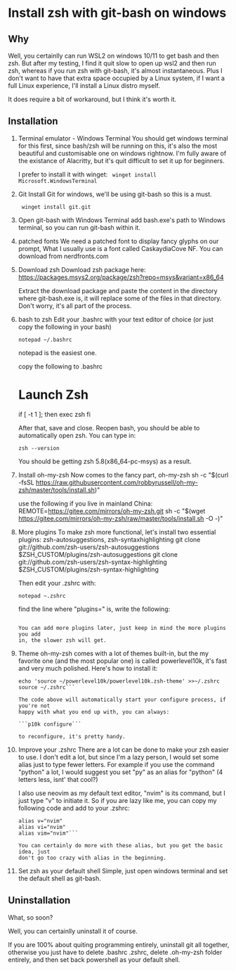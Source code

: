 # Install zsh with git-bash on windows

## Why

Well, you certainlly can run WSL2 on windows 10/11 to get bash and then zsh. 
But after my testing, I find it quit slow to open up wsl2 and then run zsh, whereas
if you run zsh with git-bash, it's almost instantaneous. Plus I don't want to have 
that extra space occupied by a Linux system, if I want a full Linux experience, I'll
install a Linux distro myself.

It does require a bit of workaround, but I think it's worth it.

## Installation

1. Terminal emulator - Windows Terminal
	You should get windows terminal for this first, since bash/zsh will be running on
	this, it's also the most beautiful and customisable one on windows rightnow. I'm
	fully aware of the existance of Alacritty, but it's quit difficult to set it up
	for beginners.

	I prefer to install it with winget:
	``` winget install Microsoft.WindowsTerminal```

2. Git
	Install Git for windows, we'll be using git-bash so this is a must.

	``` winget install git.git```

3. Open git-bash with Windows Terminal 
	add bash.exe's path to Windows terminal, so you can run git-bash within it.

4. patched fonts
	We need a patched font to display fancy glyphs on our prompt, What I usually use is
	a font called CaskaydiaCove NF. You can download from nerdfronts.com

5. Download zsh
	Download zsh package here: https://packages.msys2.org/package/zsh?repo=msys&variant=x86_64

	Extract the download package and paste the content in the directory where git-bash.exe is,
	it will replace some of the files in that directory. Don't worry, it's all part of the process.

6. bash to zsh
	Edit your .bashrc with your text editor of choice (or just copy the following in your bash)

	```notepad ~/.bashrc```

	notepad is the easiest one.
	
	copy the following to .bashrc

	# Launch Zsh
	if [ -t 1 ]; then
	exec zsh
	fi

	After that, save and close. Reopen bash, you should be able to automatically open zsh.
	You can type in:

	```zsh --version```

	You should be getting zsh 5.8(x86_64-pc-msys) as a result.

7. Install oh-my-zsh
	Now comes to the fancy part, oh-my-zsh
	sh -c "$(curl -fsSL https://raw.githubusercontent.com/robbyrussell/oh-my-zsh/master/tools/install.sh)"

	use the following if you live in mainland China:
	REMOTE=https://gitee.com/mirrors/oh-my-zsh.git sh -c "$(wget https://gitee.com/mirrors/oh-my-zsh/raw/master/tools/install.sh -O -)"

8. More plugins
	To make zsh more functional, let's install two essential plugins: zsh-autosuggestions, zsh-syntaxhighlighting
	git clone git://github.com/zsh-users/zsh-autosuggestions $ZSH_CUSTOM/plugins/zsh-autosuggestions
	git clone git://github.com/zsh-users/zsh-syntax-highlighting $ZSH_CUSTOM/plugins/zsh-syntax-highlighting

	Then edit your .zshrc with:

	```notepad ~.zshrc```

	find the line where "plugins=" is, write the following:

	```plugins=(git zsh-autosuggestions zsh-syntax-highlighting)

	You can add more plugins later, just keep in mind the more plugins you add
	in, the slower zsh will get.

9. Theme
	oh-my-zsh comes with a lot of themes built-in, but the my favorite one
	(and the most popular one) is called powerlevel10k, it's fast and very much
	polished. Here's how to install it:

	```git clone --depth=1 https://gitee.com/romkatv/powerlevel10k.git ~/powerlevel10k
	echo 'source ~/powerlevel10k/powerlevel10k.zsh-theme' >>~/.zshrc
	source ~/.zshrc```

	The code above will automatically start your configure process, if you're not
	happy with what you end up with, you can always:

	```p10k configure```

	to reconfigure, it's pretty handy. 

10. Improve your .zshrc
	There are a lot can be done to make your zsh easier to use. I don't edit 
	a lot, but since I'm a lazy person, I would set some alias just to type 
	fewer letters. For example if you use the command "python" a lot, I would
	suggest you set "py" as an alias for "python" (4 letters less, isnt' that 
	cool?)

	I also use neovim as my default text editor, "nvim" is its command, but 
	I just type "v" to initiate it. So if you are lazy like me, you can copy
	my following code and add to your .zshrc:

	```alias py="python" 
	alias v="nvim" 
	alias vi="nvim" 
	alias vim="nvim"``` 

	You can certainly do more with these alias, but you get the basic idea, just
	don't go too crazy with alias in the beginning.

11. Set zsh as your default shell
	Simple, just open windows terminal and set the default shell as git-bash.
	
## Uninstallation

What, so soon?

Well, you can certainlly uninstall it of course.

If you are 100% about quiting programming entirely, uninstall git all together, otherwise
you just have to delete .bashrc .zshrc, delete .oh-my-zsh folder entirely, and then 
set back powershell as your default shell.












